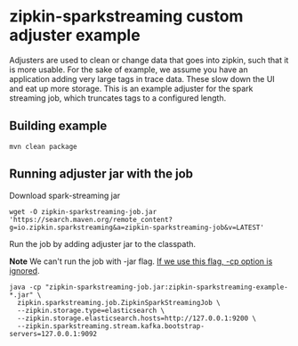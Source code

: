 # zipkin-sparkstreaming custom adjuster example

Adjusters are used to clean or change data that goes into zipkin, such that it is more usable. For the sake of example, we assume you have an application adding very large tags in trace data. These slow down the UI and eat up more storage. This is an example adjuster for the spark streaming job, which truncates tags to a configured length.

## Building example
```
mvn clean package
```
## Running adjuster jar with the job

Download spark-streaming jar
```
wget -O zipkin-sparkstreaming-job.jar 'https://search.maven.org/remote_content?g=io.zipkin.sparkstreaming&a=zipkin-sparkstreaming-job&v=LATEST'
```

Run the job by adding adjuster jar to the classpath.

**Note** We can't run the job with -jar flag. [If we use this flag, -cp option is ignored](http://stackoverflow.com/questions/16505992/annotation-scan-not-scanning-external-jars-in-classpath).
```
java -cp "zipkin-sparkstreaming-job.jar:zipkin-sparkstreaming-example-*.jar" \
  zipkin.sparkstreaming.job.ZipkinSparkStreamingJob \
  --zipkin.storage.type=elasticsearch \
  --zipkin.storage.elasticsearch.hosts=http://127.0.0.1:9200 \
  --zipkin.sparkstreaming.stream.kafka.bootstrap-servers=127.0.0.1:9092
```